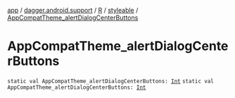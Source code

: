 [app](../../../index.md) / [dagger.android.support](../../index.md) / [R](../index.md) / [styleable](index.md) / [AppCompatTheme_alertDialogCenterButtons](./-app-compat-theme_alert-dialog-center-buttons.md)

# AppCompatTheme_alertDialogCenterButtons

`static val AppCompatTheme_alertDialogCenterButtons: `[`Int`](https://kotlinlang.org/api/latest/jvm/stdlib/kotlin/-int/index.html)
`static val AppCompatTheme_alertDialogCenterButtons: `[`Int`](https://kotlinlang.org/api/latest/jvm/stdlib/kotlin/-int/index.html)